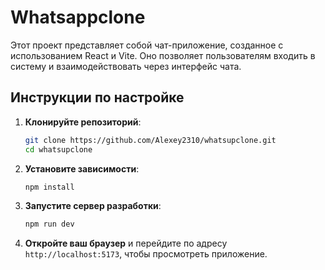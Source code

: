 # Whatsappclone

Этот проект представляет собой чат-приложение, созданное с использованием React и Vite. Оно позволяет пользователям входить в систему и взаимодействовать через интерфейс чата.

## Инструкции по настройке

1. **Клонируйте репозиторий**:
   ```bash
   git clone https://github.com/Alexey2310/whatsupclone.git
   cd whatsupclone
   ```

2. **Установите зависимости**:
   ```bash
   npm install
   ```

3. **Запустите сервер разработки**:
   ```bash
   npm run dev
   ```

4. **Откройте ваш браузер** и перейдите по адресу `http://localhost:5173`, чтобы просмотреть приложение.
